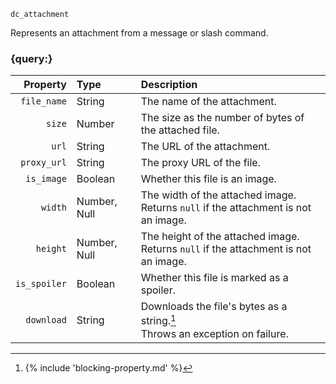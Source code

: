 `dc_attachment`

Represents an attachment from a message or slash command.


### {query:}

|     Property | Type                                | Description                                                                            |
|-------------:|:------------------------------------|:---------------------------------------------------------------------------------------|
|  `file_name` | String                              | The name of the attachment.                                                            |
|       `size` | Number                              | The size as the number of bytes of the attached file.                                  |
|        `url` | String                              | The URL of the attachment.                                                             |
|  `proxy_url` | String                              | The proxy URL of the file.                                                             |
|   `is_image` | Boolean                             | Whether this file is an image.                                                         |
|      `width` | Number, Null                        | The width of the attached image.<br>Returns `null` if the attachment is not an image.  |
|     `height` | Number, Null                        | The height of the attached image.<br>Returns `null` if the attachment is not an image. |
| `is_spoiler` | Boolean                             | Whether this file is marked as a spoiler.                                              |
|   `download` | String                              | Downloads the file's bytes as a string.[^1]<br>Throws an exception on failure.         |


[^1]: {% include 'blocking-property.md' %}